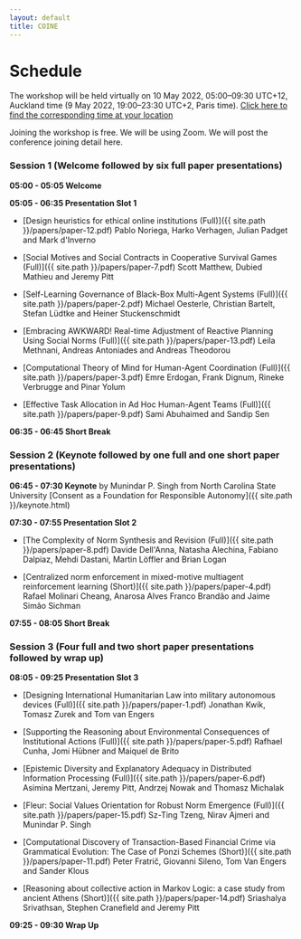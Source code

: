 ```yaml
---
layout: default
title: COINE
---
```


# Schedule

The workshop will be held virtually on 10 May 2022, 05:00&ndash;09:30 UTC+12, Auckland time (9 May 2022, 19:00&ndash;23:30 UTC+2, Paris time). [Click here to find the corresponding time at your location](https://www.timeanddate.com/worldclock/converter.html?iso=20220509T170000&p1=22&p2=195&p3=136&p4=233&p5=179)

Joining the workshop is free. We will be using Zoom. We will post the conference joining detail here. 

### Session 1 (Welcome followed by six full paper presentations)

**05:00 - 05:05 Welcome**

**05:05 - 06:35 Presentation Slot 1**

- [Design heuristics for ethical online institutions (Full)]({{ site.path }}/papers/paper-12.pdf)
Pablo Noriega, Harko Verhagen, Julian Padget and Mark d'Inverno

- [Social Motives and Social Contracts in Cooperative Survival Games (Full)]({{ site.path }}/papers/paper-7.pdf)
Scott Matthew, Dubied Mathieu and Jeremy Pitt

- [Self-Learning Governance of Black-Box Multi-Agent Systems (Full)]({{ site.path }}/papers/paper-2.pdf)
Michael Oesterle, Christian Bartelt, Stefan Lüdtke and Heiner Stuckenschmidt

- [Embracing AWKWARD! Real-time Adjustment of Reactive Planning Using Social Norms (Full)]({{ site.path }}/papers/paper-13.pdf)
Leila Methnani, Andreas Antoniades and Andreas Theodorou

- [Computational Theory of Mind for Human-Agent Coordination (Full)]({{ site.path }}/papers/paper-3.pdf)
Emre Erdogan, Frank Dignum, Rineke Verbrugge and Pinar Yolum

- [Effective Task Allocation in Ad Hoc Human-Agent Teams (Full)]({{ site.path }}/papers/paper-9.pdf)
Sami Abuhaimed and Sandip Sen


**06:35 - 06:45 Short Break**

### Session 2 (Keynote followed by one full and one short paper presentations)

**06:45 - 07:30 Keynote** by Munindar P. Singh from North Carolina State University
[Consent as a Foundation for Responsible Autonomy]({{ site.path }}/keynote.html)

**07:30 - 07:55 Presentation Slot 2**

- [The Complexity of Norm Synthesis and Revision (Full)]({{ site.path }}/papers/paper-8.pdf)
Davide Dell'Anna, Natasha Alechina, Fabiano Dalpiaz, Mehdi Dastani, Martin Löffler and Brian Logan

- [Centralized norm enforcement in mixed-motive multiagent reinforcement learning (Short)]({{ site.path }}/papers/paper-4.pdf)
Rafael Molinari Cheang, Anarosa Alves Franco Brandão and Jaime Simão Sichman


**07:55 - 08:05 Short Break**

### Session 3 (Four full and two short paper presentations followed by wrap up)

**08:05 - 09:25 Presentation Slot 3**

- [Designing International Humanitarian Law into military autonomous devices (Full)]({{ site.path }}/papers/paper-1.pdf)
Jonathan Kwik, Tomasz Zurek and Tom van Engers

- [Supporting the Reasoning about Environmental Consequences of Institutional Actions (Full)]({{ site.path }}/papers/paper-5.pdf)
Rafhael Cunha, Jomi Hübner and Maiquel de Brito

- [Epistemic Diversity and Explanatory Adequacy in Distributed Information Processing (Full)]({{ site.path }}/papers/paper-6.pdf)
Asimina Mertzani, Jeremy Pitt, Andrzej Nowak and Thomasz Michalak

- [Fleur: Social Values Orientation for Robust Norm Emergence (Full)]({{ site.path }}/papers/paper-15.pdf)
Sz-Ting Tzeng, Nirav Ajmeri and Munindar P. Singh

- [Computational Discovery of Transaction-Based Financial Crime via Grammatical Evolution: The Case of Ponzi Schemes (Short)]({{ site.path }}/papers/paper-11.pdf)
Peter Fratrič, Giovanni Sileno, Tom Van Engers and Sander Klous

- [Reasoning about collective action in Markov Logic: a case study from ancient Athens (Short)]({{ site.path }}/papers/paper-14.pdf)
Sriashalya Srivathsan, Stephen Cranefield and Jeremy Pitt


**09:25 - 09:30 Wrap Up**
